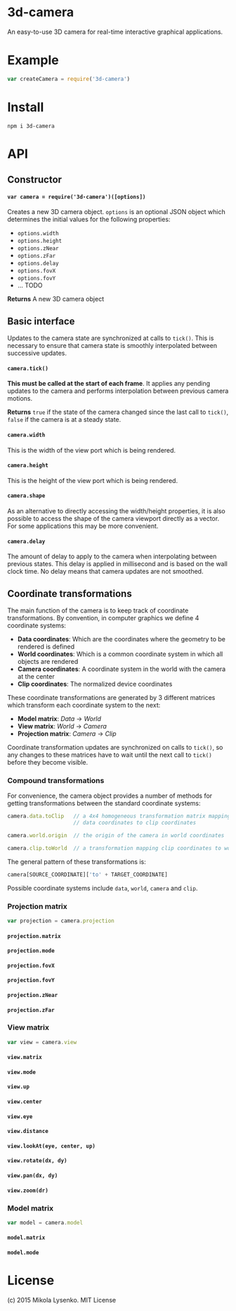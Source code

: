 3d-camera
=========
An easy-to-use 3D camera for real-time interactive graphical applications.

# Example

```javascript
var createCamera = require('3d-camera')

```

# Install

```
npm i 3d-camera
```

# API

## Constructor

#### `var camera = require('3d-camera')([options])`
Creates a new 3D camera object.  `options` is an optional JSON object which determines the initial values for the following properties:

* `options.width`
* `options.height`
* `options.zNear`
* `options.zFar`
* `options.delay`
* `options.fovX`
* `options.fovY`
* ... TODO

**Returns** A new 3D camera object

## Basic interface

Updates to the camera state are synchronized at calls to `tick()`.  This is necessary to ensure that camera state is smoothly interpolated between successive updates.  

#### `camera.tick()`
**This must be called at the start of each frame**.  It applies any pending updates to the camera and performs interpolation between previous camera motions.

**Returns** `true` if the state of the camera changed since the last call to `tick()`, `false` if the camera is at a steady state.

#### `camera.width`
This is the width of the view port which is being rendered.

#### `camera.height`
This is the height of the view port which is being rendered.

#### `camera.shape`
As an alternative to directly accessing the width/height properties, it is also possible to access the shape of the camera viewport directly as a vector.  For some applications this may be more convenient.

#### `camera.delay`
The amount of delay to apply to the camera when interpolating between previous states.  This delay is applied in millisecond and is based on the wall clock time.  No delay means that camera updates are not smoothed.

## Coordinate transformations

The main function of the camera is to keep track of coordinate transformations.  By convention, in computer graphics we define 4 coordinate systems:

* **Data coordinates**: Which are the coordinates where the geometry to be rendered is defined
* **World coordinates**: Which is a common coordinate system in which all objects are rendered
* **Camera coordinates**: A coordinate system in the world with the camera at the center
* **Clip coordinates**: The normalized device coordinates 

These coordinate transformations are generated by 3 different matrices which transform each coordinate system to the next:

* **Model matrix**: *Data* -> *World*
* **View matrix**: *World* -> *Camera*
* **Projection matrix**: *Camera* -> *Clip*

Coordinate transformation updates are synchronized on calls to `tick()`, so any changes to these matrices have to wait until the next call to `tick()` before they become visible.

### Compound transformations

For convenience, the camera object provides a number of methods for getting transformations between the standard coordinate systems:

```javascript
camera.data.toClip   // a 4x4 homogeneous transformation matrix mapping 
                     // data coordinates to clip coordinates

camera.world.origin  // the origin of the camera in world coordinates

camera.clip.toWorld  // a transformation mapping clip coordinates to world
```

The general pattern of these transformations is:

```javascript
camera[SOURCE_COORDINATE]['to' + TARGET_COORDINATE]
```

Possible coordinate systems include `data`, `world`, `camera` and `clip`.

### Projection matrix

```javascript
var projection = camera.projection
```

#### `projection.matrix`

#### `projection.mode`

#### `projection.fovX`

#### `projection.fovY`

#### `projection.zNear`

#### `projection.zFar`

### View matrix

```javascript
var view = camera.view
```

#### `view.matrix`

#### `view.mode`

#### `view.up`

#### `view.center`

#### `view.eye`

#### `view.distance`

#### `view.lookAt(eye, center, up)`

#### `view.rotate(dx, dy)`

#### `view.pan(dx, dy)`

#### `view.zoom(dr)`



### Model matrix

```javascript
var model = camera.model
```

#### `model.matrix`

#### `model.mode`

# License
(c) 2015 Mikola Lysenko. MIT License